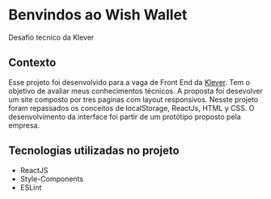 # Benvindos ao Wish Wallet
Desafio tecnico da Klever

## Contexto
Esse projeto foi desenvolvido para a vaga de Front End da [Klever](https://klever.io/).
Tem o objetivo de avaliar meus conhecimentos técnicos. A proposta foi desevolver um site composto por tres paginas com layout responsivos.
Nesste projeto foram repassados os conceitos de localStorage, ReactJs, HTML y CSS. O desenvolvimento da interface foi partir de um protótipo proposto pela empresa.

## Tecnologias utilizadas no projeto
- ReactJS
- Style-Components
- ESLint


